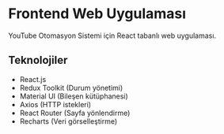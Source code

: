 # Frontend Web Uygulaması

YouTube Otomasyon Sistemi için React tabanlı web uygulaması.

## Teknolojiler

- React.js
- Redux Toolkit (Durum yönetimi)
- Material UI (Bileşen kütüphanesi)
- Axios (HTTP istekleri)
- React Router (Sayfa yönlendirme)
- Recharts (Veri görselleştirme)
